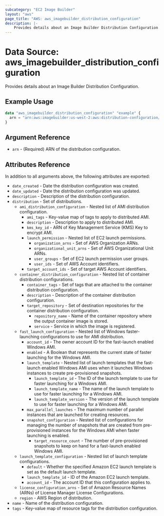 ```yaml
---
subcategory: "EC2 Image Builder"
layout: "aws"
page_title: "AWS: aws_imagebuilder_distribution_configuration"
description: |-
    Provides details about an Image Builder Distribution Configuration
---
```


# Data Source: aws_imagebuilder_distribution_configuration

Provides details about an Image Builder Distribution Configuration.

## Example Usage

```terraform
data "aws_imagebuilder_distribution_configuration" "example" {
  arn = "arn:aws:imagebuilder:us-west-2:aws:distribution-configuration/example"
}
```

## Argument Reference

* `arn` - (Required) ARN of the distribution configuration.

## Attributes Reference

In addition to all arguments above, the following attributes are exported:

* `date_created` - Date the distribution configuration was created.
* `date_updated` - Date the distribution configuration was updated.
* `description` - Description of the distribution configuration.
* `distribution` - Set of distributions.
    * `ami_distribution_configuration` - Nested list of AMI distribution configuration.
        * `ami_tags` - Key-value map of tags to apply to distributed AMI.
        * `description` - Description to apply to distributed AMI.
        * `kms_key_id` - ARN of Key Management Service (KMS) Key to encrypt AMI.
        * `launch_permission` - Nested list of EC2 launch permissions.
            * `organization_arns` - Set of AWS Organization ARNs.
            * `organizational_unit_arns` - Set of AWS Organizational Unit ARNs.
            * `user_groups` - Set of EC2 launch permission user groups.
            * `user_ids` - Set of AWS Account identifiers.
        * `target_account_ids` - Set of target AWS Account identifiers.
    * `container_distribution_configuration` - Nested list of container distribution configurations.
        * `container_tags` - Set of tags that are attached to the container distribution configuration.
        * `description` - Description of the container distribution configuration.
        * `target_repository` - Set of destination repositories for the container distribution configuration.
            * `repository_name` - Name of the container repository where the output container image is stored.
            * `service` - Service in which the image is registered.
    * `fast_launch_configuration` - Nested list of Windows faster-launching configurations to use for AMI distribution.
        * `account_id` - The owner account ID for the fast-launch enabled Windows AMI.
        * `enabled` - A Boolean that represents the current state of faster launching for the Windows AMI.
        * `launch_template` - Nested list of launch templates that the fast-launch enabled Windows AMI uses when it launches Windows instances to create pre-provisioned snapshots.
            * `launch_template_id` - The ID of the launch template to use for faster launching for a Windows AMI.
            * `launch_template_name` - The name of the launch template to use for faster launching for a Windows AMI.
            * `launch_template_version` - The version of the launch template to use for faster launching for a Windows AMI.
        * `max_parallel_launches` - The maximum number of parallel instances that are launched for creating resources.
        * `snapshot_configuration` - Nested list of configurations for managing the number of snapshots that are created from pre-provisioned instances for the Windows AMI when faster launching is enabled.
            * `target_resource_count` - The number of pre-provisioned snapshots to keep on hand for a fast-launch enabled Windows AMI.
    * `launch_template_configuration` - Nested list of launch template configurations.
        * `default` - Whether the specified Amazon EC2 launch template is set as the default launch template.
        * `launch_template_id` - ID of the Amazon EC2 launch template.
        * `account_id` - The account ID that this configuration applies to.
    * `license_configuration_arns` - Set of Amazon Resource Names (ARNs) of License Manager License Configurations.
    * `region` - AWS Region of distribution.
* `name` - Name of the distribution configuration.
* `tags` - Key-value map of resource tags for the distribution configuration.
